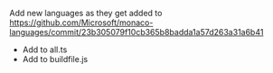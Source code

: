 
Add new languages as they get added to  https://github.com/Microsoft/monaco-languages/commit/23b305079f10cb365b8badda1a57d263a31a6b41

* Add to all.ts
* Add to buildfile.js
